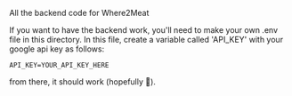 All the backend code for Where2Meat

If you want to have the backend work, you'll need to make your own .env file in this directory. In this file, create a variable called 'API_KEY' with your google api key as follows:
```
API_KEY=YOUR_API_KEY_HERE
```
from there, it should work (hopefully 🤞).

